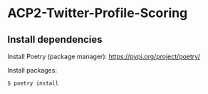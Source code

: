 # ACP2-Twitter-Profile-Scoring

## Install dependencies
Install Poetry (package manager): https://pypi.org/project/poetry/

Install packages:
```shell
$ poetry install
```
